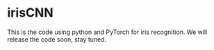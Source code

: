 # irisCNN

This is the code using python and PyTorch for iris recognition. We will release the code soon, stay tuned.
